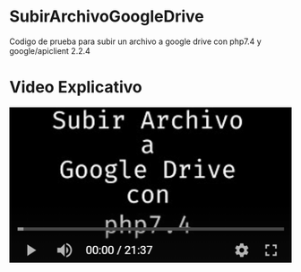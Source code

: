 # SubirArchivoGoogleDrive
Codigo de prueba para subir un archivo a google drive con php7.4 y google/apiclient 2.2.4

# Video Explicativo
[![Watch the video](https://raw.githubusercontent.com/IscRivera91/SubirArchivoGoogleDrive/master/miniatura_github.PNG)](https://youtu.be/LKb1g_8Ooxg)
